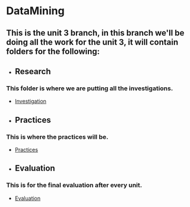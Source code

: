 # DataMining

## This is the unit 3 branch, in this branch we'll be doing all the work for the unit 3, it will contain folders for the following:

* ## Research
### This folder is where we are putting all the investigations.
- [Investigation](https://github.com/ThunderboltMonkey/DataMining/tree/unit_3/Investigation)

* ## Practices
### This is where the practices will be.
- [Practices](https://github.com/ThunderboltMonkey/DataMining/tree/unit_3/Practices)

* ## Evaluation
### This is for the final evaluation after every unit.
- [Evaluation](https://github.com/ThunderboltMonkey/DataMining/tree/unit_3/Evaluation)